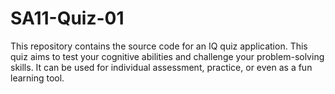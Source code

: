 # SA11-Quiz-01
This repository contains the source code for an IQ quiz application.  This quiz aims to test your cognitive abilities and challenge your problem-solving skills. It can be used for individual assessment, practice, or even as a fun learning tool.
